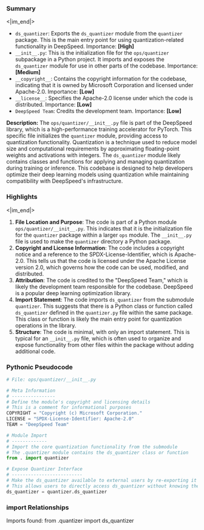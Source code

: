 

### Summary

<|im_end|>

* `ds_quantizer`: Exports the `ds_quantizer` module from the `quantizer` package. This is the main entry point for using quantization-related functionality in DeepSpeed. Importance: **[High]**
* `__init__.py`: This is the initialization file for the `ops/quantizer` subpackage in a Python project. It imports and exposes the `ds_quantizer` module for use in other parts of the codebase. Importance: **[Medium]**
* `__copyright__`: Contains the copyright information for the codebase, indicating that it is owned by Microsoft Corporation and licensed under Apache-2.0. Importance: **[Low]**
* `__license__`: Specifies the Apache-2.0 license under which the code is distributed. Importance: **[Low]**
* `DeepSpeed Team`: Credits the development team. Importance: **[Low]** 

**Description:**
The `ops/quantizer/__init__.py` file is part of the DeepSpeed library, which is a high-performance training accelerator for PyTorch. This specific file initializes the `quantizer` module, providing access to quantization functionality. Quantization is a technique used to reduce model size and computational requirements by approximating floating-point weights and activations with integers. The `ds_quantizer` module likely contains classes and functions for applying and managing quantization during training or inference. This codebase is designed to help developers optimize their deep learning models using quantization while maintaining compatibility with DeepSpeed's infrastructure.

### Highlights

<|im_end|>

1. **File Location and Purpose**: The code is part of a Python module `ops/quantizer/__init__.py`. This indicates that it is the initialization file for the `quantizer` package within a larger `ops` module. The `__init__.py` file is used to make the `quantizer` directory a Python package.
2. **Copyright and License Information**: The code includes a copyright notice and a reference to the SPDX-License-Identifier, which is Apache-2.0. This tells us that the code is licensed under the Apache License version 2.0, which governs how the code can be used, modified, and distributed.
3. **Attribution**: The code is credited to the "DeepSpeed Team," which is likely the development team responsible for the codebase. DeepSpeed is a popular deep learning optimization library.
4. **Import Statement**: The code imports `ds_quantizer` from the submodule `quantizer`. This suggests that there is a Python class or function called `ds_quantizer` defined in the `quantizer.py` file within the same package. This class or function is likely the main entry point for quantization operations in the library.
5. **Structure**: The code is minimal, with only an import statement. This is typical for an `__init__.py` file, which is often used to organize and expose functionality from other files within the package without adding additional code.

### Pythonic Pseudocode

```python
# File: ops/quantizer/__init__.py

# Meta Information
# ----------------
# Define the module's copyright and licensing details
# This is a comment for informational purposes
COPYRIGHT = "Copyright (c) Microsoft Corporation."
LICENSE = "SPDX-License-Identifier: Apache-2.0"
TEAM = "DeepSpeed Team"

# Module Import
# -------------
# Import the core quantization functionality from the submodule
# The .quantizer module contains the ds_quantizer class or function
from . import quantizer

# Expose Quantizer Interface
# --------------------------
# Make the ds_quantizer available to external users by re-exporting it
# This allows users to directly access ds_quantizer without knowing the submodule structure
ds_quantizer = quantizer.ds_quantizer
```


### import Relationships

Imports found:
from .quantizer import ds_quantizer
